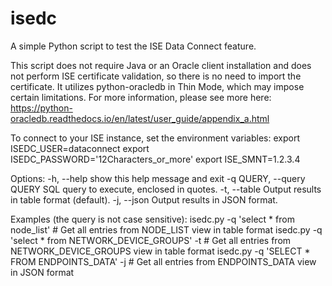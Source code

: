 # isedc
A simple Python script to test the ISE Data Connect feature. 

This script does not require Java or an Oracle client installation and does not perform ISE certificate validation, so there is no need to import the certificate. 
It utilizes python-oracledb in Thin Mode, which may impose certain limitations. For more information, please see more here:
https://python-oracledb.readthedocs.io/en/latest/user_guide/appendix_a.html

To connect to your ISE instance, set the environment variables:
    export ISEDC_USER=dataconnect
    export ISEDC_PASSWORD='12Characters_or_more' 
    export ISE_SMNT=1.2.3.4

Options:
  -h, --help            show this help message and exit
  -q QUERY, --query QUERY
                        SQL query to execute, enclosed in quotes.
  -t, --table           Output results in table format (default).
  -j, --json            Output results in JSON format.

Examples (the query is not case sensitive):
    isedc.py -q 'select * from node_list' # Get all entries from NODE_LIST view in table format
    isedc.py -q 'select * from NETWORK_DEVICE_GROUPS' -t # Get all entries from NETWORK_DEVICE_GROUPS view in table format
    isedc.py -q 'SELECT * FROM ENDPOINTS_DATA' -j # Get all entries from ENDPOINTS_DATA view in JSON format
    
